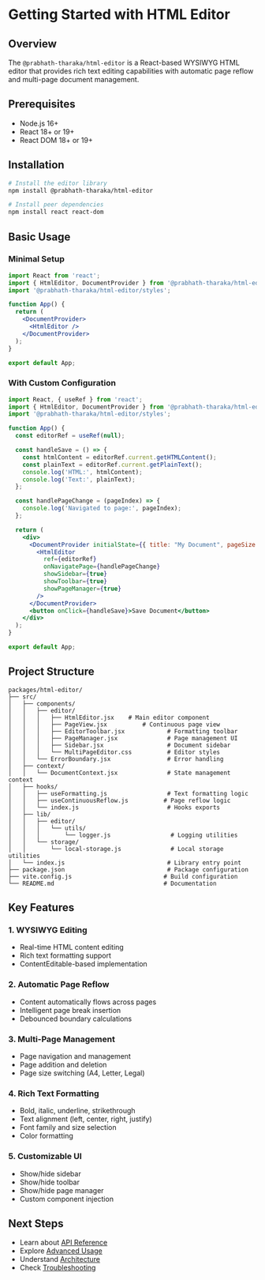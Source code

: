 # Getting Started with HTML Editor

## Overview

The `@prabhath-tharaka/html-editor` is a React-based WYSIWYG HTML editor that provides rich text editing capabilities with automatic page reflow and multi-page document management.

## Prerequisites

- Node.js 16+ 
- React 18+ or 19+
- React DOM 18+ or 19+

## Installation

```bash
# Install the editor library
npm install @prabhath-tharaka/html-editor

# Install peer dependencies
npm install react react-dom
```

## Basic Usage

### Minimal Setup

```jsx
import React from 'react';
import { HtmlEditor, DocumentProvider } from '@prabhath-tharaka/html-editor';
import '@prabhath-tharaka/html-editor/styles';

function App() {
  return (
    <DocumentProvider>
      <HtmlEditor />
    </DocumentProvider>
  );
}

export default App;
```

### With Custom Configuration

```jsx
import React, { useRef } from 'react';
import { HtmlEditor, DocumentProvider } from '@prabhath-tharaka/html-editor';
import '@prabhath-tharaka/html-editor/styles';

function App() {
  const editorRef = useRef(null);

  const handleSave = () => {
    const htmlContent = editorRef.current.getHTMLContent();
    const plainText = editorRef.current.getPlainText();
    console.log('HTML:', htmlContent);
    console.log('Text:', plainText);
  };

  const handlePageChange = (pageIndex) => {
    console.log('Navigated to page:', pageIndex);
  };

  return (
    <div>
      <DocumentProvider initialState={{ title: "My Document", pageSize: "A4" }}>
        <HtmlEditor 
          ref={editorRef}
          onNavigatePage={handlePageChange}
          showSidebar={true}
          showToolbar={true}
          showPageManager={true}
        />
      </DocumentProvider>
      <button onClick={handleSave}>Save Document</button>
    </div>
  );
}

export default App;
```

## Project Structure

```
packages/html-editor/
├── src/
│   ├── components/
│   │   ├── editor/
│   │   │   ├── HtmlEditor.jsx    # Main editor component
│   │   │   ├── PageView.jsx          # Continuous page view
│   │   │   ├── EditorToolbar.jsx            # Formatting toolbar
│   │   │   ├── PageManager.jsx              # Page management UI
│   │   │   ├── Sidebar.jsx                  # Document sidebar
│   │   │   └── MultiPageEditor.css          # Editor styles
│   │   └── ErrorBoundary.jsx                # Error handling
│   ├── context/
│   │   └── DocumentContext.jsx              # State management context
│   ├── hooks/
│   │   ├── useFormatting.js                 # Text formatting logic
│   │   ├── useContinuousReflow.js          # Page reflow logic
│   │   └── index.js                         # Hooks exports
│   ├── lib/
│   │   ├── editor/
│   │   │   └── utils/
│   │   │       └── logger.js                 # Logging utilities
│   │   └── storage/
│   │       └── local-storage.js              # Local storage utilities
│   └── index.js                             # Library entry point
├── package.json                             # Package configuration
├── vite.config.js                          # Build configuration
└── README.md                               # Documentation
```

## Key Features

### 1. WYSIWYG Editing
- Real-time HTML content editing
- Rich text formatting support
- ContentEditable-based implementation

### 2. Automatic Page Reflow
- Content automatically flows across pages
- Intelligent page break insertion
- Debounced boundary calculations

### 3. Multi-Page Management
- Page navigation and management
- Page addition and deletion
- Page size switching (A4, Letter, Legal)

### 4. Rich Text Formatting
- Bold, italic, underline, strikethrough
- Text alignment (left, center, right, justify)
- Font family and size selection
- Color formatting

### 5. Customizable UI
- Show/hide sidebar
- Show/hide toolbar
- Show/hide page manager
- Custom component injection

## Next Steps

- Learn about [API Reference](02-API-Reference.md)
- Explore [Advanced Usage](03-Advanced-Usage.md)
- Understand [Architecture](04-Architecture.md)
- Check [Troubleshooting](05-Troubleshooting.md)